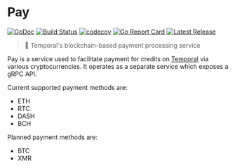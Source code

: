 # Pay

[![GoDoc](https://godoc.org/github.com/RTradeLtd/Pay?status.svg)](https://godoc.org/github.com/RTradeLtd/Pay) [![Build Status](https://travis-ci.com/RTradeLtd/Pay.svg?branch=master)](https://travis-ci.com/RTradeLtd/Pay) [![codecov](https://codecov.io/gh/RTradeLtd/Pay/branch/master/graph/badge.svg)](https://codecov.io/gh/RTradeLtd/Pay) [![Go Report Card](https://goreportcard.com/badge/github.com/RTradeLtd/Pay)](https://goreportcard.com/report/github.com/RTradeLtd/Pay) [![Latest Release](https://img.shields.io/github/release/RTradeLtd/Pay.svg)](https://github.com/RTradeLtd/Pay/releases)

> 💸 Temporal's blockchain-based payment processing service

Pay is a service used to facilitate payment for credits on [Temporal](https://github.com/RTradeLtd/Temporal) via various cryptocurrencies. It operates as a separate service which exposes a gRPC API.

Current supported payment methods are:

* ETH
* RTC
* DASH
* BCH

Planned payment methods are:

* BTC
* XMR



